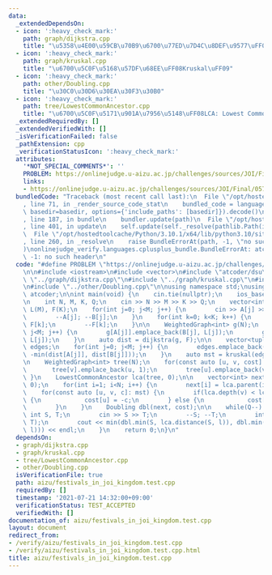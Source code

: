 ```yaml
---
data:
  _extendedDependsOn:
  - icon: ':heavy_check_mark:'
    path: graph/dijkstra.cpp
    title: "\u5358\u4E00\u59CB\u70B9\u6700\u77ED\u7D4C\u8DEF\u9577\uFF08Dijkstra\uFF09"
  - icon: ':heavy_check_mark:'
    path: graph/kruskal.cpp
    title: "\u6700\u5C0F\u5168\u57DF\u68EE\uFF08Kruskal\uFF09"
  - icon: ':heavy_check_mark:'
    path: other/Doubling.cpp
    title: "\u30C0\u30D6\u30EA\u30F3\u30B0"
  - icon: ':heavy_check_mark:'
    path: tree/LowestCommonAncestor.cpp
    title: "\u6700\u5C0F\u5171\u901A\u7956\u5148\uFF08LCA: Lowest Common Ancestor\uFF09"
  _extendedRequiredBy: []
  _extendedVerifiedWith: []
  _isVerificationFailed: false
  _pathExtension: cpp
  _verificationStatusIcon: ':heavy_check_mark:'
  attributes:
    '*NOT_SPECIAL_COMMENTS*': ''
    PROBLEM: https://onlinejudge.u-aizu.ac.jp/challenges/sources/JOI/Final/0575
    links:
    - https://onlinejudge.u-aizu.ac.jp/challenges/sources/JOI/Final/0575
  bundledCode: "Traceback (most recent call last):\n  File \"/opt/hostedtoolcache/Python/3.10.1/x64/lib/python3.10/site-packages/onlinejudge_verify/documentation/build.py\"\
    , line 71, in _render_source_code_stat\n    bundled_code = language.bundle(stat.path,\
    \ basedir=basedir, options={'include_paths': [basedir]}).decode()\n  File \"/opt/hostedtoolcache/Python/3.10.1/x64/lib/python3.10/site-packages/onlinejudge_verify/languages/cplusplus.py\"\
    , line 187, in bundle\n    bundler.update(path)\n  File \"/opt/hostedtoolcache/Python/3.10.1/x64/lib/python3.10/site-packages/onlinejudge_verify/languages/cplusplus_bundle.py\"\
    , line 401, in update\n    self.update(self._resolve(pathlib.Path(included), included_from=path))\n\
    \  File \"/opt/hostedtoolcache/Python/3.10.1/x64/lib/python3.10/site-packages/onlinejudge_verify/languages/cplusplus_bundle.py\"\
    , line 260, in _resolve\n    raise BundleErrorAt(path, -1, \"no such header\"\
    )\nonlinejudge_verify.languages.cplusplus_bundle.BundleErrorAt: atcoder/dsu: line\
    \ -1: no such header\n"
  code: "#define PROBLEM \"https://onlinejudge.u-aizu.ac.jp/challenges/sources/JOI/Final/0575\"\
    \n\n#include <iostream>\n#include <vector>\n#include \"atcoder/dsu\"\n#include\
    \ \"../graph/dijkstra.cpp\"\n#include \"../graph/kruskal.cpp\"\n#include \"../tree/LowestCommonAncestor.cpp\"\
    \n#include \"../other/Doubling.cpp\"\n\nusing namespace std;\nusing namespace\
    \ atcoder;\n\nint main(void) {\n    cin.tie(nullptr);\n    ios_base::sync_with_stdio(false);\n\
    \n    int N, M, K, Q;\n    cin >> N >> M >> K >> Q;\n    vector<int> A(M), B(M),\
    \ L(M), F(K);\n    for(int j=0; j<M; j++) {\n        cin >> A[j] >> B[j] >> L[j];\n\
    \        --A[j]; --B[j];\n    }\n    for(int k=0; k<K; k++) {\n        cin >>\
    \ F[k];\n        --F[k];\n    }\n\n    WeightedGraph<int> g(N);\n    for(int j=0;\
    \ j<M; j++) {\n        g[A[j]].emplace_back(B[j], L[j]);\n        g[B[j]].emplace_back(A[j],\
    \ L[j]);\n    }\n    auto dist = dijkstra(g, F);\n\n    vector<tuple<int,int,int>>\
    \ edges;\n    for(int j=0; j<M; j++) {\n        edges.emplace_back(A[j], B[j],\
    \ -min(dist[A[j]], dist[B[j]]));\n    }\n    auto mst = kruskal(edges, N).edges;\n\
    \n    WeightedGraph<int> tree(N);\n    for(const auto [u, v, cost]: mst) {\n \
    \       tree[v].emplace_back(u, 1);\n        tree[u].emplace_back(v, 1);\n   \
    \ }\n    LowestCommonAncestor lca(tree, 0);\n\n    vector<int> next(N, -1), cost(N,\
    \ 0);\n    for(int i=1; i<N; i++) {\n        next[i] = lca.parent(i);\n    }\n\
    \    for(const auto [u, v, c]: mst) {\n        if(lca.depth(v) < lca.depth(u))\
    \ {\n            cost[u] = -c;\n        } else {\n            cost[v] = -c;\n\
    \        }\n    }\n    Doubling dbl(next, cost);\n\n    while(Q--) {\n       \
    \ int S, T;\n        cin >> S >> T;\n        --S; --T;\n        int l = lca(S,\
    \ T);\n        cout << min(dbl.min(S, lca.distance(S, l)), dbl.min(T, lca.distance(T,\
    \ l))) << endl;\n    }\n    return 0;\n}\n"
  dependsOn:
  - graph/dijkstra.cpp
  - graph/kruskal.cpp
  - tree/LowestCommonAncestor.cpp
  - other/Doubling.cpp
  isVerificationFile: true
  path: aizu/festivals_in_joi_kingdom.test.cpp
  requiredBy: []
  timestamp: '2021-07-21 14:32:00+09:00'
  verificationStatus: TEST_ACCEPTED
  verifiedWith: []
documentation_of: aizu/festivals_in_joi_kingdom.test.cpp
layout: document
redirect_from:
- /verify/aizu/festivals_in_joi_kingdom.test.cpp
- /verify/aizu/festivals_in_joi_kingdom.test.cpp.html
title: aizu/festivals_in_joi_kingdom.test.cpp
---
```

